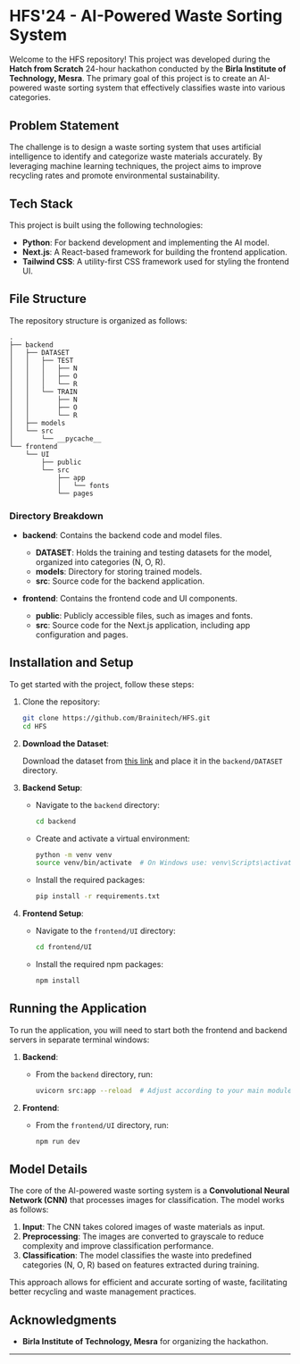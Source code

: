 ## ㅤ

# HFS'24 - AI-Powered Waste Sorting System

Welcome to the HFS repository! This project was developed during the **Hatch from Scratch** 24-hour hackathon conducted by the **Birla Institute of Technology, Mesra**. The primary goal of this project is to create an AI-powered waste sorting system that effectively classifies waste into various categories.

## Problem Statement

The challenge is to design a waste sorting system that uses artificial intelligence to identify and categorize waste materials accurately. By leveraging machine learning techniques, the project aims to improve recycling rates and promote environmental sustainability.

## Tech Stack

This project is built using the following technologies:

- **Python**: For backend development and implementing the AI model.
- **Next.js**: A React-based framework for building the frontend application.
- **Tailwind CSS**: A utility-first CSS framework used for styling the frontend UI.

## File Structure

The repository structure is organized as follows:

```
.
├── backend
│   ├── DATASET
│   │   ├── TEST
│   │   │   ├── N
│   │   │   ├── O
│   │   │   └── R
│   │   └── TRAIN
│   │       ├── N
│   │       ├── O
│   │       └── R
│   ├── models
│   └── src
│       └── __pycache__
└── frontend
    └── UI
        ├── public
        └── src
            ├── app
            │   └── fonts
            └── pages
```

### Directory Breakdown

- **backend**: Contains the backend code and model files.

  - **DATASET**: Holds the training and testing datasets for the model, organized into categories (N, O, R).
  - **models**: Directory for storing trained models.
  - **src**: Source code for the backend application.

- **frontend**: Contains the frontend code and UI components.
  - **public**: Publicly accessible files, such as images and fonts.
  - **src**: Source code for the Next.js application, including app configuration and pages.

## Installation and Setup

To get started with the project, follow these steps:

1. Clone the repository:

   ```bash
   git clone https://github.com/Brainitech/HFS.git
   cd HFS
   ```

2. **Download the Dataset**:

   Download the dataset from [this link](https://drive.google.com/file/d/1ijLB23HMNHvvZ2Q9LffMkkhQeX9LgzHW/view?usp=drive_link) and place it in the `backend/DATASET` directory.

3. **Backend Setup**:

   - Navigate to the `backend` directory:
     ```bash
     cd backend
     ```
   - Create and activate a virtual environment:
     ```bash
     python -m venv venv
     source venv/bin/activate  # On Windows use: venv\Scripts\activate
     ```
   - Install the required packages:
     ```bash
     pip install -r requirements.txt
     ```

4. **Frontend Setup**:
   - Navigate to the `frontend/UI` directory:
     ```bash
     cd frontend/UI
     ```
   - Install the required npm packages:
     ```bash
     npm install
     ```

## Running the Application

To run the application, you will need to start both the frontend and backend servers in separate terminal windows:

1. **Backend**:

   - From the `backend` directory, run:
     ```bash
     uvicorn src:app --reload  # Adjust according to your main module
     ```

2. **Frontend**:
   - From the `frontend/UI` directory, run:
     ```bash
     npm run dev
     ```

## Model Details

The core of the AI-powered waste sorting system is a **Convolutional Neural Network (CNN)** that processes images for classification. The model works as follows:

1. **Input**: The CNN takes colored images of waste materials as input.
2. **Preprocessing**: The images are converted to grayscale to reduce complexity and improve classification performance.
3. **Classification**: The model classifies the waste into predefined categories (N, O, R) based on features extracted during training.

This approach allows for efficient and accurate sorting of waste, facilitating better recycling and waste management practices.

## Acknowledgments

- **Birla Institute of Technology, Mesra** for organizing the hackathon.

---
